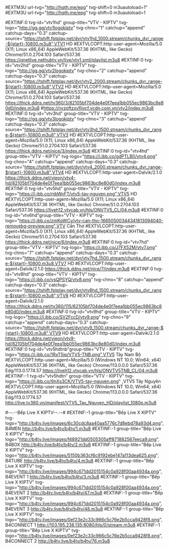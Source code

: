 #EXTM3U url-tvg="http://hqth.me/epg" tvg-shift=0 m3uautoload=1"
#EXTM3U url-tvg="http://hqth.me/epg" tvg-shift=0 m3uautoload=1

#EXTINF:0 tvg-id="vtv1hd" group-title="VTV - KIPTV" tvg-logo="http://gg.gg/vtv1logokiptv" tvg-chno="1" catchup="append" catchup-days="0.3" catchup-source="https://tshift.fptplay.net/dvr/vtv1hd_1000.stream/chunks_dvr_range-${start}-10800.m3u8",VTV1 HD
#EXTVLCOPT:http-user-agent=Mozilla/5.0 (X11; Linux x86_64) AppleWebKit/537.36 (KHTML, like Gecko) Chrome/51.0.2704.103 Safari/537.36
https://qnetlive.nethubtv.vn/live/vtv1.smil/playlist.m3u8
#EXTINF:0 tvg-id="vtv2hd" group-title="VTV - KIPTV" tvg-logo="http://gg.gg/vtv2logokiptv" tvg-chno="2" catchup="append" catchup-days="0.3" catchup-source="https://tshift.fptplay.net/dvr/vtv2_2000.stream/chunks_dvr_range-${start}-10800.m3u8",VTV2 HD
#EXTVLCOPT:http-user-agent=Mozilla/5.0 (X11; Linux x86_64) AppleWebKit/537.36 (KHTML, like Gecko) Chrome/51.0.2704.103 Safari/537.36
https://thick.ddns.net/tv360/3/82105bf704de4e0f7eea1bb055ec9863bc8e80d0/index.m3u8
#https://nvzoftzsvflivcf.vcdn.com.vn/vtv2/index.m3u8
#EXTINF:0 tvg-id="vtv3hd" group-title="VTV - KIPTV" tvg-logo="http://gg.gg/vtv3logokiptv" tvg-chno="3" catchup="append" catchup-days="0.3" catchup-source="https://tshift.fptplay.net/dvr/vtv3hd_1500.stream/chunks_dvr_range-${start}-10800.m3u8",VTV3 HD
#EXTVLCOPT:http-user-agent=Mozilla/5.0 (X11; Linux x86_64) AppleWebKit/537.36 (KHTML, like Gecko) Chrome/51.0.2704.103 Safari/537.36
https://thick.ddns.net/nice/3/index.m3u8
#EXTINF:0 tvg-id="vtv4hd" group-title="VTV - KIPTV" tvg-logo="https://i.ibb.co/gdPTLB0/vtv4.png" tvg-chno="4" catchup="append" catchup-days="0.3" catchup-source="https://tshift.fptplay.net/dvr/vtv4_2000.stream/chunks_dvr_range-${start}-10800.m3u8",VTV4 HD
#EXTVLCOPT:http-user-agent=Dalvik/2.1.0
https://thick.ddns.net/vieon/vtv4-hd/82105bf704de4e0f7eea1bb055ec9863bc8e80d0/index.m3u8
#EXTINF:0 tvg-id="vtv5hd" group-title="VTV - KIPTV" tvg-logo="https://i.ibb.co/njbWnFT/vtv5-tay-nguyen.png",VTV5 HD 
#EXTVLCOPT:http-user-agent=Mozilla/5.0 (X11; Linux x86_64) AppleWebKit/537.36 (KHTML, like Gecko) Chrome/51.0.2704.103 Safari/537.36
https://liveh12.vtvcab.vn/hls/ONVTV5_CL/04.m3u8
#EXTINF:0 tvg-id="vtv6hd"group-title="VTV - KIPTV" tvg-logo="https://i.ibb.co/zmKpWCv/vtv-can-tho-16650500344341813094040-removebg-preview.png",VTV Cần Thơ 
#EXTVLCOPT:http-user-agent=Mozilla/5.0 (X11; Linux x86_64) AppleWebKit/537.36 (KHTML, like Gecko) Chrome/51.0.2704.103 Safari/537.36
https://thick.ddns.net/nice/6/index.m3u8
#EXTINF:0 tvg-id="vtv7hd" group-title="VTV - KIPTV" tvg-logo="https://i.ibb.co/J7FX52M/vtv7.png"  tvg-chno="7" catchup="append" catchup-days="0.3" catchup-source="https://tshift.fptplay.net/dvr/vtv7hd_1500.stream/chunks_dvr_range-${start}-10800.m3u8,VTV7 HD
#EXTVLCOPT:http-user-agent=Dalvik/2.1.0
https://thick.ddns.net/nice/7/index.m3u8
#EXTINF:0 tvg-id="vtv8hd" group-title="VTV - KIPTV" tvg-logo="https://i.ibb.co/vsQPSYQ/vtv8.png" tvg-chno="8" catchup="append" catchup-days="0.3" catchup-source="https://tshift.fptplay.net/dvr/vtv8hd_1500.stream/chunks_dvr_range-${start}-10800.m3u8",VTV8 HD
#EXTVLCOPT:http-user-agent=Dalvik/2.1.0
https://thick.ddns.net/tv360/115/82105bf704de4e0f7eea1bb055ec9863bc8e80d0/index.m3u8
#EXTINF:0 tvg-id="vtv9hd" group-title="VTV - KIPTV" tvg-logo="https://i.ibb.co/SV2FccD/vtv9.png" tvg-chno="9" catchup="append" catchup-days="0.3" catchup-source="https://tshift.fptplay.net/dvr/vtv9_1500.stream/chunks_dvr_range-${start}-10800.m3u8",VTV9 HD
#EXTVLCOPT:http-user-agent=Dalvik/2.1.0
https://thick.ddns.net/vieon/vtv9-hd/82105bf704de4e0f7eea1bb055ec9863bc8e80d0/index.m3u8
#EXTINF:0 tvg-id="vtv5hdtnb"group-title="VTV - KIPTV" tvg-logo="https://i.ibb.co/1RxT5jp/VTV5-TNB.png",VTV5 Tây Nam Bộ
#EXTVLCOPT:http-user-agent=Mozilla/5.0 (Windows NT 10.0; Win64; x64) AppleWebKit/537.36 (KHTML, like Gecko) Chrome/113.0.0.0 Safari/537.36 Edg/113.0.1774.57
https://liveh12.vtvcab.vn/hls/ONVTV5TNB_CL/04.m3u8
#EXTINF:-1 tvg-id="vtv5hdtn" group-title="VTV - KIPTV" tvg-logo="https://i.ibb.co/9nXs3CK/VTV5-tay-nguyen.png" ,VTV5 Tây Nguyên
#EXTVLCOPT:http-user-agent=Mozilla/5.0 (Windows NT 10.0; Win64; x64) AppleWebKit/537.36 (KHTML, like Gecko) Chrome/113.0.0.0 Safari/537.36 Edg/113.0.1774.57
http://live.tv360.vn/manifest/VTV5_Tay_Nguyen_HD/playlist_1080p.m3u8

#--*.*--Bếp Live X KIPTV--*.*--#
#EXTINF:-1 group-title="Bếp Live X KIPTV" tvg-logo="http://b4tv.live/images/6c30cdc8aa40aa5776c7d8ebd78a93d4.png", B4MEN
http://b4tv.live/b4tv/b4tv/1.m3u8
#EXTINF:-1 group-title="Bếp Live X KIPTV" tvg-logo="http://b4tv.live/images/f48921dd0505305aff871882567eeca9.png", B4BOX
http://b4tv.live/b4tv/b4tv/2.m3u8
#EXTINF:-1 group-title="Bếp Live X KIPTV" tvg-logo="http://b4tv.live/images/5150b363cf6c9192ebe147a113dea625.png", B4TUBE
http://b4tv.live/b4tv/b4tv/4.m3u8
#EXTINF:-1 group-title="Bếp Live X KIPTV" tvg-logo="http://b4tv.live/images/994c671dd2015154c0a928f00aa4934a.png", B4EVENT 1
http://b4tv.live/b4tv/b4tv/3.m3u8
#EXTINF:-1 group-title="Bếp Live X KIPTV" tvg-logo="http://b4tv.live/images/994c671dd2015154c0a928f00aa4934a.png", B4EVENT 2
http://b4tv.live/b4tv/b4tv/47.m3u8
#EXTINF:-1 group-title="Bếp Live X KIPTV" tvg-logo="http://b4tv.live/images/994c671dd2015154c0a928f00aa4934a.png", B4EVENT 3
http://b4tv.live/b4tv/b4tv/48.m3u8
#EXTINF:-1 group-title="Bếp Live X KIPTV" tvg-logo="http://b4tv.live/images/0ef23e2c33c966c5c76e2b5cca9428f8.png", B4CONNECT 1
http://103.195.238.135:8080/hls/0/stream.m3u8
#EXTINF:-1 group-title="Bếp Live X KIPTV" tvg-logo="http://b4tv.live/images/0ef23e2c33c966c5c76e2b5cca9428f8.png", B4CONNECT 2
http://b4tv.live/b4tv/b4tv/76.m3u8

